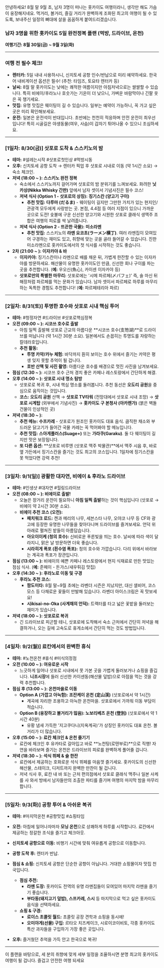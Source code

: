 안녕하세요! 8월 말 9월 초, 남자 3명이 떠나는 홋카이도 여행이라니, 생각만 해도 가슴이 웅장해지네요. 먹거리, 볼거리, 즐길 거리가 완벽하게 조화된 최고의 여행이 될 수 있도록, 보내주신 일정의 뼈대에 살을 꼼꼼하게 붙여드리겠습니다.

### **남자 3명을 위한 홋카이도 5일 완전정복 플랜 (먹방, 드라이브, 온천)**
**여행기간: 8월 30일(금) ~ 9월 3일(화)**

---

### **여행 전 필수 체크!**
*   **렌터카:** 5일 내내 사용하시니, 신치토세 공항 인수/반납으로 미리 예약하세요. 한국어 내비게이션 옵션은 필수! (추천: 타임즈, 토요타 렌터카 등)
*   **날씨:** 8월 말 홋카이도는 낮에는 쾌적한 여름이지만 아침저녁으로는 쌀쌀할 수 있습니다. 특히 비에이/후라노나 호숫가는 기온이 더 낮으니, 가벼운 바람막이나 긴팔 옷은 꼭 챙기세요.
*   **맛집:** 유명 맛집은 웨이팅이 길 수 있습니다. 일부는 예약이 가능하니, 꼭 가고 싶은 곳은 미리 확인해보세요.
*   **운전:** 일본은 운전석이 반대입니다. 초반에는 천천히 적응하며 안전 운전이 최우선입니다! 특히 시골길은 야생동물(여우, 사슴)이 갑자기 튀어나올 수 있으니 조심하세요.

---

### **[1일차: 8/30(금)] 삿포로 도착 & 스스키노의 밤**

*   **테마:** #설레는시작 #삿포로첫인상 #먹방시동
*   **오후:** 신치토세 공항 도착 → 렌터카 픽업 후 삿포로 시내로 이동 (약 1시간 소요) → 숙소 체크인.
*   **저녁 (18:00 ~ ): 스스키노 완전 정복**
    *   숙소에서 스스키노까지 걸어가며 삿포로의 밤 분위기를 느껴보세요. 화려한 **닛카상(Nikka Whisky 간판)** 앞에서 남자 셋이서 기념사진은 필수 코스!
    *   **저녁 식사 (Option 1 - 삿포로의 상징):** **징기스칸 (양고기 구이)**
        *   **추천 맛집:** **다루마 (だるま)** - 웨이팅이 길지만 그만한 가치가 있는 현지인/관광객 모두에게 사랑받는 곳. 본점, 4.4점 등 여러 지점이 있으니 가까운 곳으로 도전! 숯불에 구운 신선한 양고기와 시원한 삿포로 클래식 생맥주 조합은 여행의 피로를 싹 날려줍니다.
    *   **저녁 식사 (Option 2 - 뜨끈한 국물):** **미소라멘**
        *   **추천 맛집:** 스스키노의 **라멘 요코초(ラーメン横丁)**. 여러 라멘집이 모여있어 구경하는 재미도 있고, 취향에 맞는 곳을 골라 들어갈 수 있습니다. 진한 미소라멘으로 홋카이도에서의 첫 식사를 시작하는 것도 좋습니다.
*   **2차 (21:00 ~ ): 이자카야 & 바**
    *   **이자카야:** 징기스칸이나 라멘으로 배를 채운 뒤, 가볍게 한잔할 수 있는 이자카야를 방문하세요. 해산물이 유명한 홋카이도인 만큼, 신선한 회나 구이를 파는 곳을 추천합니다. (**예:** 우오신(魚心), 카이센 이자카야 등)
    *   **삿포로만의 특별한 마무리:** 삿포로에는 '시메 파르페(〆パフェ)' 즉, 술 마신 뒤 해장처럼 파르페를 먹는 문화가 있습니다. 남자 셋이서 파르페로 하루를 마무리하는 독특한 경험도 추천합니다! (**예:** 파르페테리아 파르)

---

### **[2일차: 8/31(토)] 투명한 호수와 삿포로 시내 핵심 투어**

*   **테마:** #청정자연 #드라이브 #삿포로핵심정복
*   **오전 (09:00 ~ ): 시코쓰 호수로 출발**
    *   아침 일찍 출발해 삿포로 근교의 아름다운 **시코쓰 호수(支笏湖)**로 드라이브를 떠납니다 (약 1시간 30분 소요). 일본에서도 손꼽히는 투명도를 자랑하는 칼데라호입니다.
    *   **추천 활동:**
        *   **투명 카약/카누 체험:** 바닥까지 훤히 보이는 호수 위에서 즐기는 카약은 평생 잊지 못할 추억이 될 겁니다.
        *   **호반 산책 및 사진 촬영:** 아름다운 호수를 배경으로 멋진 사진을 남겨보세요.
*   **점심 (12:30 ~ ):** 시코쓰 호수 근처 경치 좋은 카페나 레스토랑에서 간단하게 해결.
*   **오후 (14:00 ~ ): 삿포로 시내 명소 탐방**
    *   삿포로로 복귀 후, 시내 핵심 명소를 둘러봅니다. 추천 동선은 **오도리 공원**을 중심으로 움직이는 것입니다.
    *   **코스:** **오도리 공원** 산책 → **삿포로 TV타워** (전망대에서 삿포로 시내 조망) → **삿포로 시계탑** (외부에서 기념사진) → **홋카이도 구 본청사 (아카렌가)** (붉은 벽돌 건물이 인상적인 곳)
*   **저녁 (18:30 ~ ):**
    *   **추천 메뉴:** **수프카레** - 삿포로가 원조인 홋카이도 대표 음식. 큼직한 채소와 부드러운 닭고기가 들어간 국물 카레는 꼭 먹어봐야 할 메뉴입니다.
    *   **추천 맛집:** **스아게플러스(Suage+)** 또는 **가라쿠(Garaku)**. 둘 다 웨이팅이 길지만 맛은 보장됩니다.
    *   **또 다른 옵션:** **삿포로 비루엔 (삿포로 맥주 박물관)**에서 맥주 시음 후, 바로 옆 가든에서 징기스칸을 즐기는 것도 최고의 코스입니다. 1일차에 징기스칸을 못 먹었다면 강력 추천!

---

### **[3일차: 9/1(일)] 광활한 대자연, 비에이 & 후라노 드라이브**

*   **테마:** #인생샷 #대자연 #힐링드라이브
*   **오전 (08:00 ~ ): 비에이로 출발!**
    *   오늘은 장거리 운전이 필요하니 **아침 일찍 출발**하는 것이 핵심입니다 (삿포로 → 비에이 약 2시간 30분 소요).
    *   **비에이 추천 코스 (오전):**
        *   **패치워크 로드:** 켄과 메리의 나무, 세븐스타 나무, 오야코 나무 등 CF와 광고에 등장한 유명한 나무들을 찾아다니며 드라이브를 즐겨보세요. 언덕 위아래로 펼쳐진 밭들이 아름답습니다.
        *   **아오이이케 (청의 호수):** 신비로운 푸른빛을 띄는 호수. 날씨에 따라 색이 달라지니, 맑은 날 방문하면 더욱 좋습니다.
        *   **시라히게 폭포 (흰수염 폭포):** 청의 호수와 가깝습니다. 다리 위에서 바라보는 계곡과 폭포가 장관입니다.
*   **점심 (13:00 ~ ):** 비에이의 예쁜 카페나 레스토랑에서 현지 식재료로 만든 맛있는 점심 식사. (**예:** 준페이 - 돈가스/새우튀김 맛집)
*   **오후 (14:30 ~ ): 후라노로 이동 및 구경**
    *   **후라노 추천 코스:**
        *   **팜도미타:** 8월 말~9월 초에는 라벤더 시즌은 지났지만, 대신 샐비어, 코스모스 등 다채로운 꽃들이 만발해 있습니다. 라벤더 아이스크림은 꼭 맛보세요!
        *   **시ikisai-no-Oka (사계채의 언덕):** 트랙터를 타고 넓은 꽃밭을 둘러보는 재미가 있습니다.
*   **저녁 (18:00 ~ ): 삿포로로 복귀**
    *   긴 드라이브로 피곤할 테니, 삿포로에 도착해서 숙소 근처에서 간단히 저녁을 해결하거나, 오는 길에 고속도로 휴게소에서 간단히 먹는 것도 방법입니다.

---

### **[4일차: 9/2(월)] 료칸에서의 완벽한 휴식**

*   **테마:** #노천온천 #휴식 #미식의정점
*   **오전 (10:00 ~ ): 여유로운 시작**
    *   느긋하게 일어나 삿포로 시내에서 못 가본 곳을 가볍게 둘러보거나 쇼핑을 즐깁니다. **니조시장**에 들러 신선한 카이센동(해산물 덮밥)으로 아점을 먹는 것을 강력 추천합니다.
*   **점심 후 (13:00 ~ ): 온천마을로 이동**
    *   **Option A (가깝고 아늑함): 조잔케이 온천 (定山渓)** (삿포로에서 약 1시간)
        *   계곡에 자리한 조용하고 아늑한 온천마을. 삿포로에서 가까워 이동 부담이 적습니다.
    *   **Option B (웅장하고 볼거리가 많음): 노보리베츠 온천 (登別)** (삿포로에서 약 1시간 40분)
        *   유황 냄새 가득한 '지고쿠다니(지옥계곡)'가 상징인 홋카이도 대표 온천. 볼거리가 더 많습니다.
*   **오후 (15:00 ~ ): 료칸 체크인 & 온천 즐기기**
    *   료칸에 체크인 후 유카타로 갈아입고 바로 **노천탕(로텐부로)**으로 직행! 자연을 바라보며 즐기는 온천은 드라이브의 피로를 완벽하게 풀어줄 겁니다.
*   **저녁 (18:30 ~ ): 석식 뷔페 & 술 한잔**
    *   료칸에서 제공하는 호화로운 석식 뷔페를 마음껏 즐기세요. 홋카이도의 신선한 해산물, 스테이크, 디저트까지 완벽한 만찬이 될 겁니다.
    *   저녁 식사 후, 료칸 내 바 또는 근처 편의점에서 삿포로 클래식 맥주나 일본 사케를 사 와서 방에서 남자들만의 조촐한 파티를 즐기며 여행의 마지막 밤을 마무리합니다.

---

### **[5일차: 9/3(화)] 공항 투어 & 아쉬운 복귀**

*   **테마:** #마지막온천 #공항맛집 #쇼핑타임
*   **오전:** 아침에 일어나자마자 **모닝 온천**으로 상쾌하게 하루를 시작합니다. 료칸에서 제공하는 정갈한 조식을 즐기고 체크아웃.
*   **신치토세 공항으로 이동:** 비행기 시간에 맞춰 여유롭게 공항으로 이동합니다.
*   **공항 도착 후:** 렌터카 반납.
*   **점심 & 쇼핑:** 신치토세 공항은 단순한 공항이 아닙니다. 거대한 쇼핑몰이자 맛집 천국입니다.
    *   **점심 추천:**
        *   **라멘 도장:** 홋카이도 전역의 유명 라멘집들이 모여있어 마지막 라멘을 즐기기 좋습니다.
        *   **부타동(돼지고기 덮밥), 스프카레, 스시** 등 마지막으로 먹고 싶은 홋카이도 음식을 선택하세요.
    *   **쇼핑 & 구경:**
        *   **로이스 초콜릿 월드:** 초콜릿 공장 견학과 쇼핑을 동시에!
        *   **오미야게(선물) 구입:** 르타오 치즈케이크, 시로이코이비토, 각종 홋카이도 특산 과자들을 구입하기 가장 좋은 곳입니다.

*   **오후:** 즐거웠던 추억을 가득 안고 한국으로 복귀!

---

이 플랜을 바탕으로, 세 분의 취향에 맞게 세부 일정을 조율하시면 분명 최고의 홋카이도 여행이 될 겁니다. 즐겁고 안전한 여행 되세요
